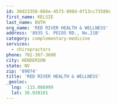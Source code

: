```yaml
---
id: 30d23358-866e-4573-890d-0f13cc73589c
first_name: KELSIE
last_name: BUTH
org_name: 'RED RIVER HEALTH & WELLNESS'
address: '8935 S. PECOS RD., No.21B'
category: complementary-medicine
services:
  - chiropractors
phone: 702-367-3600
city: HENDERSON
state: NV
zip: '89074'
title: 'RED RIVER HEALTH & WELLNESS'
_geoloc:
  lng: -115.086999
  lat: 36.038181
---
```

